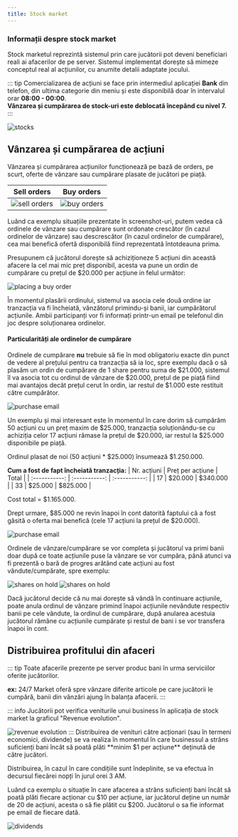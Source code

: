 ```yaml
---
title: Stock market
---
```


### Informații despre stock market

Stock marketul reprezintă sistemul prin care jucătorii pot deveni beneficiari reali ai afacerilor de pe server. Sistemul implementat dorește să mimeze conceptul real al acțiunilor, cu anumite detalii adaptate jocului.

::: tip
Comercializarea de acțiuni se face prin intermediul aplicației **Bank** din telefon, din ultima categorie din meniu și este disponibilă doar în intervalul orar **08:00 - 00:00**.<br>
**Vânzarea și cumpărarea de stock-uri este deblocată începând cu nivel 7.**
:::

<Image src="https://i.imgur.com/68lduyt.png" alt="stocks"/>

## Vânzarea și cumpărarea de acțiuni

Vânzarea și cumpărarea acțiunilor funcționează pe bază de orders, pe scurt, oferte de vânzare sau cumpărare plasate de jucători pe piață.

| Sell orders | Buy orders |
| :-----------: | :-----------: |
| <Image src="https://i.imgur.com/CMq0CEZ.png" alt="sell orders"/> | <Image src="https://i.imgur.com/whBxl3I.png" alt="buy orders"/>

Luând ca exemplu situațiile prezentate în screenshot-uri, putem vedea că ordinele de vânzare sau cumpărare sunt ordonate crescător (în cazul ordinelor de vânzare) sau descrescător (în cazul ordinelor de cumpărare), cea mai benefică ofertă disponibilă fiind reprezentată întotdeauna prima.

Presupunem că jucătorul dorește să achiziționeze 5 acțiuni din această afacere la cel mai mic preț disponibil, acesta va pune un ordin de cumpărare cu prețul de $20.000 per acțiune in felul următor:

<Image src="https://i.imgur.com/f8Um39X.png" alt="placing a buy order"/>

În momentul plasării ordinului, sistemul va asocia cele două ordine iar tranzacția va fi încheiată, vânzătorul primindu-și banii, iar cumpărătorul acțiunile. Ambii participanți vor fi informați printr-un email pe telefonul din joc despre soluționarea ordinelor.

#### Particularități ale ordinelor de cumpărare

Ordinele de cumpărare **nu** trebuie să fie în mod obligatoriu exacte din punct de vedere al prețului pentru ca tranzacția să ia loc, spre exemplu dacă o să plasăm un ordin de cumpărare de 1 share pentru suma de $21.000, sistemul îl va asocia tot cu ordinul de vânzare de $20.000, prețul de pe piață fiind mai avantajos decât prețul cerut în ordin, iar restul de $1.000 este restituit către cumpărător.

<Image src="https://i.imgur.com/tCNN9Qq.png" alt="purchase email"/>

Un exemplu și mai interesant este în momentul în care dorim să cumpărăm 50 acțiuni cu un preț maxim de $25.000, tranzacția soluționându-se cu achiziția celor 17 acțiuni rămase la prețul de $20.000, iar restul la $25.000 disponibile pe piață.

Ordinul plasat de noi (50 acțiuni * $25.000) însumează $1.250.000.

**Cum a fost de fapt încheiată tranzacția:**
| Nr. acțiuni | Preț per acțiune | Total |
| :-----------: | :-----------: | :-----------: |
| 17 | $20.000 | $340.000 |
| 33 | $25.000 | $825.000 |

Cost total = $1.165.000.

Drept urmare, $85.000 ne revin înapoi în cont datorită faptului că a fost găsită o oferta mai benefică (cele 17 acțiuni la prețul de $20.000).

<Image src="https://i.imgur.com/mcOpQMi.png" alt="purchase email"/>

Ordinele de vânzare/cumpărare se vor completa și jucătorul va primi banii doar după ce toate acțiunile puse la vânzare se vor cumpăra, până atunci va fi prezentă o bară de progres arătând cate acțiuni au fost vândute/cumpărate, spre exemplu: 

<Image src="https://i.imgur.com/IEckDeh.png" alt="shares on hold"/>

<Image src="https://i.imgur.com/2OKQYml.png" alt="shares on hold"/>

Dacă jucătorul decide că nu mai dorește să vândă în continuare acțiunile, poate anula ordinul de vânzare primind înapoi acțiunile nevândute respectiv banii pe cele vândute, la ordinul de cumpărare, după anularea acestuia jucătorul rămâne cu acțiunile cumpărate și restul de bani i se vor transfera înapoi în cont.


## Distribuirea profitului din afaceri

::: tip
Toate afacerile prezente pe server produc bani în urma serviciilor oferite jucătorilor.

**ex:** 24/7 Market oferă spre vânzare diferite articole pe care jucătorii le cumpără, banii din vânzări ajung în balanța afacerii.
:::

::: info
Jucătorii pot verifica veniturile unui business în aplicația de stock market la graficul "Revenue evolution".

<Image src="https://i.imgur.com/GeoNjsb.png" alt="revenue evolution"/>
:::
Distribuirea de venituri către acționari (sau în termeni economici, dividende) se va realiza în momentul în care businessul a strâns suficienți bani încât să poată plăti **minim $1 per acțiune** deținută de către jucători.

Distribuirea, în cazul în care condițiile sunt îndeplinite, se va efectua în decursul fiecărei nopți în jurul orei 3 AM.

Luând ca exemplu o situație în care afacerea a strâns suficienți bani încât să poată plăti fiecare acționar cu $10 per acțiune, iar jucătorul deține un număr de 20 de acțiuni, acesta o să fie plătit cu $200. Jucătorul o sa fie informat pe email de fiecare dată.

<Image src="https://i.imgur.com/CGI69MW.png" alt="dividends"/>


